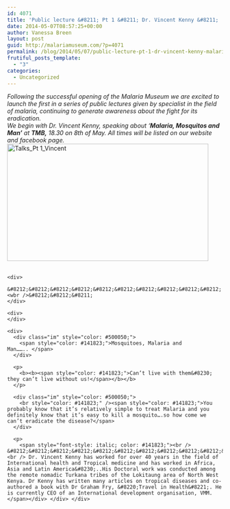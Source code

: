 ```yaml
---
id: 4071
title: 'Public lecture &#8211; Pt 1 &#8211; Dr. Vincent Kenny &#8211;  &#8216;Malaria, Mosquitos and Man&#8217; at TMB, 18.30 on 8th of May.'
date: 2014-05-07T08:57:25+00:00
author: Vanessa Breen
layout: post
guid: http://malariamuseum.com/?p=4071
permalink: /blog/2014/05/07/public-lecture-pt-1-dr-vincent-kenny-malaria-mosquitos-and-man-at-tmb-18-30-on-8th-of-may/
frutiful_posts_template:
  - "3"
categories:
  - Uncategorized
---
```

<div style="color: #222222;">
  <i>Following the successful opening of the Malaria Museum </i><i>we are excited to launch the first in a series of public lectures given by specialist in the field of malaria, continuing to generate awareness about the fight for its eradication. </i>
</div>

<div style="color: #222222;">
</div>

<div style="color: #222222;">
  <i>We begin with Dr. Vincent Kenny, speaking about &#8216;<strong>Malaria, Mosquitos and Man&#8217;</strong> at <strong>TMB,</strong> <a>18.30 on <span class="aBn" data-term="goog_440107399"><span class="aQJ">8th of May</span></span></a>. All times will be listed on our website and facebook page. </i>
</div>

<div style="color: #222222;">
</div>

<div style="color: #222222;">
  <a href="http://malariamuseum.com/wp-content/uploads/2014/05/Talks_Pt-1_Vincent1.jpg"><img class="alignnone  wp-image-4121" src="http://malariamuseum.com/wp-content/uploads/2014/05/Talks_Pt-1_Vincent1-300x175.jpg" alt="Talks_Pt 1_Vincent" width="470" height="274" srcset="http://malariamuseum.com/wp-content/uploads/2014/05/Talks_Pt-1_Vincent1-300x175.jpg 300w, http://malariamuseum.com/wp-content/uploads/2014/05/Talks_Pt-1_Vincent1.jpg 960w" sizes="(max-width: 470px) 100vw, 470px" /></a>
</div>

<div style="color: #222222;">
  <div style="color: #222222;">
    <div>
      <i> </i>
    </div>
    
    <div>
      &#8212;&#8212;&#8212;&#8212;&#8212;&#8212;&#8212;&#8212;&#8212;&#8212;<wbr />&#8212;&#8212;&#8211;
    </div>
    
    <div>
    </div>
    
    <div>
      <div class="im" style="color: #500050;">
        <span style="color: #141823;">Mosquitoes, Malaria and Man…….. </span>
      </div>
      
      <p>
        <b><b><span style="color: #141823;">Can’t live with them&#8230; they can’t live without us!</span></b></b>
      </p>
      
      <div class="im" style="color: #500050;">
        <br style="color: #141823;" /><span style="color: #141823;">You probably know that it’s relatively simple to treat Malaria and you definitely know that it’s easy to kill a mosquito….so how come we can’t eradicate the disease?</span>
      </div>
      
      <p>
        <span style="font-style: italic; color: #141823;"><br /> &#8212;&#8212;&#8212;&#8212;&#8212;&#8212;&#8212;&#8212;&#8212;&#8212;&#8212;&#8212;-<br /> Dr. Vincent Kenny has worked for over 40 years in the field of International health and Tropical medicine and has worked in Africa, Asia and Latin America&#8230;..His Doctoral work was conducted among the remote nomadic Turkana tribes of the Lokitaung area of North West Kenya. Dr Kenny has written many articles on tropical diseases and co-authored a book with Dr Graham Fry, &#8220;Travel in Health&#8221;. He is currently CEO of an International development organisation, VMM.</span></div> </div> </div>